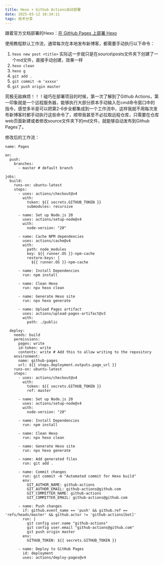 ```yaml
---
title: Hexo + Github Actions自动部署
date: 2025-03-12 16:34:11
tags: 技术分享
---
```

跟着官方文档部署的Hexo：[在 GitHub Pages 上部署 Hexo](https://hexo.io/zh-cn/docs/github-pages)

使用教程默认工作流，通常每次在本地发布新博客，都需要手动执行以下命令：
1. ```hexo new post <title>``` 
   实际这一步就只是在source\posts文件夹下创建了一个md文件，直接手动创建，效果一样
2. ```hexo clean ```
3. ```hexo g``` 
4. ```git add .``` 
5. ```git commit -m 'xxxxx'``` 
6. ```git push origin master```

究极无敌麻烦！！！<!-- more -->碰巧在部署项目的时候，第一次了解到了Github Actions，第一印象就是一个远程服务器，能够执行大部分原本手动输入在cmd命令窗口中的指令，感觉多半是可以把第2-6步全都集成到一个工作流中，这样我就不用每次发布新博客时都手动执行这些命令了，顺带我甚至不必拉取远程仓库，只需要在仓库web页面新建或者修改source文件夹下的md文件，就能够自动发布到Github Pages了。

修改后的工作流：
```
name: Pages

on:
  push:
    branches:
      - master # default branch

jobs:
  build:
    runs-on: ubuntu-latest
    steps:
      - uses: actions/checkout@v4
        with:
          token: ${{ secrets.GITHUB_TOKEN }}
          submodules: recursive

      - name: Set up Node.js 20
        uses: actions/setup-node@v4
        with:
          node-version: "20"

      - name: Cache NPM dependencies
        uses: actions/cache@v4
        with:
          path: node_modules
          key: ${{ runner.OS }}-npm-cache
          restore-keys: |
            ${{ runner.OS }}-npm-cache

      - name: Install Dependencies
        run: npm install

      - name: Clean Hexo
        run: npx hexo clean

      - name: Generate Hexo site
        run: npx hexo generate

      - name: Upload Pages artifact
        uses: actions/upload-pages-artifact@v3
        with:
          path: ./public

  deploy:
    needs: build
    permissions:
      pages: write
      id-token: write
      contents: write # Add this to allow writing to the repository
    environment:
      name: github-pages
      url: ${{ steps.deployment.outputs.page_url }}
    runs-on: ubuntu-latest
    steps:
      - uses: actions/checkout@v4
        with:
          token: ${{ secrets.GITHUB_TOKEN }}
          ref: master

      - name: Set up Node.js 20
        uses: actions/setup-node@v4
        with:
          node-version: "20"

      - name: Install Dependencies
        run: npm install

      - name: Clean Hexo
        run: npx hexo clean

      - name: Generate Hexo site
        run: npx hexo generate

      - name: Add generated files
        run: git add .

      - name: Commit changes
        run: git commit -m "Automated commit for Hexo build"
        env:
          GIT_AUTHOR_NAME: github-actions
          GIT_AUTHOR_EMAIL: github-actions@github.com
          GIT_COMMITTER_NAME: github-actions
          GIT_COMMITTER_EMAIL: github-actions@github.com

      - name: Push changes
        if: github.event_name == 'push' && github.ref == 'refs/heads/master' && github.actor != 'github-actions[bot]'
        run: |
          git config user.name "github-actions"
          git config user.email "github-actions@github.com"
          git push origin master
        env:
          GITHUB_TOKEN: ${{ secrets.GITHUB_TOKEN }}

      - name: Deploy to GitHub Pages
        id: deployment
        uses: actions/deploy-pages@v4
```

